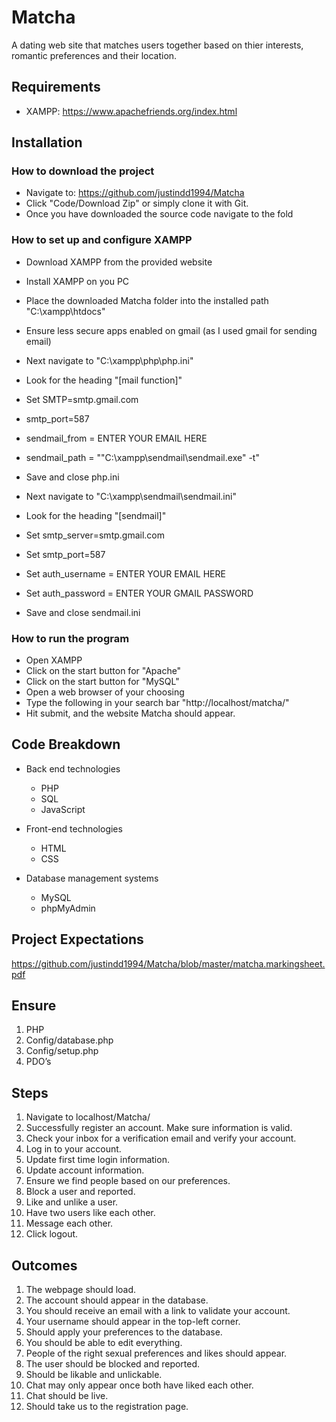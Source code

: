 # Matcha

A dating web site that matches users together based on thier interests, romantic preferences and their location.

## Requirements
- XAMPP: https://www.apachefriends.org/index.html

## Installation
### How to download the project
- Navigate to: https://github.com/justindd1994/Matcha
- Click "Code/Download Zip" or simply clone it with Git.
- Once you have downloaded the source code navigate to the fold

### How to set up and configure XAMPP
- Download XAMPP from the provided website
- Install XAMPP on you PC
- Place the downloaded Matcha folder into the installed path "C:\xampp\htdocs\"
- Ensure less secure apps enabled on gmail (as I used gmail for sending email)

- Next navigate to "C:\xampp\php\php.ini"
- Look for the heading "[mail function]"
- Set SMTP=smtp.gmail.com
- smtp_port=587
- sendmail_from = ENTER YOUR EMAIL HERE
- sendmail_path = "\"C:\xampp\sendmail\sendmail.exe\" -t"
- Save and close php.ini

- Next navigate to "C:\xampp\sendmail\sendmail.ini"
- Look for the heading "[sendmail]"
- Set smtp_server=smtp.gmail.com
- Set smtp_port=587
- Set auth_username = ENTER YOUR EMAIL HERE
- Set auth_password = ENTER YOUR GMAIL PASSWORD
- Save and close sendmail.ini

### How to run the program
- Open XAMPP
- Click on the start button for "Apache"
- Click on the start button for "MySQL"
- Open a web browser of your choosing
- Type the following in your search bar "http://localhost/matcha/"
- Hit submit, and the website Matcha should appear.

## Code Breakdown
- Back end technologies
    - PHP
    - SQL
    - JavaScript

- Front-end technologies
    - HTML
    - CSS

- Database management systems
    - MySQL
    - phpMyAdmin

## Project Expectations
https://github.com/justindd1994/Matcha/blob/master/matcha.markingsheet.pdf

## Ensure
1. PHP
2. Config/database.php
3. Config/setup.php
4. PDO’s

## Steps
1. Navigate to localhost/Matcha/
2. Successfully register an account. Make sure information is valid.
3. Check your inbox for a verification email and verify your account.
4. Log in to your account.
5. Update first time login information.
6. Update account information.
7. Ensure we find people based on our preferences.
8. Block a user and reported.
9. Like and unlike a user.
10. Have two users like each other.
11. Message each other.
12. Click logout.

## Outcomes
1. The webpage should load.
2. The account should appear in the database.
3. You should receive an email with a link to validate your account.
4. Your username should appear in the top-left corner.
5. Should apply your preferences to the database.
6. You should be able to edit everything.
7. People of the right sexual preferences and likes should appear.
8. The user should be blocked and reported.
9. Should be likable and unlickable.
10. Chat may only appear once both have liked each other.
11. Chat should be live.
12. Should take us to the registration page.
